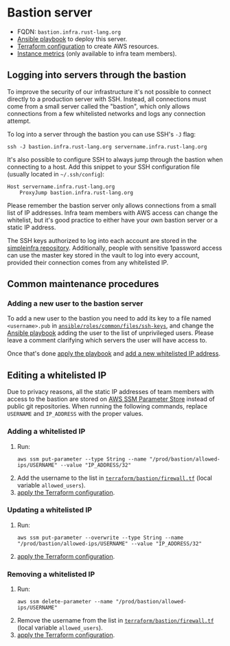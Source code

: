 # Bastion server

* FQDN: `bastion.infra.rust-lang.org`
* [Ansible playbook][ansible] to deploy this server.
* [Terraform configuration][terraform] to create AWS resources.
* [Instance metrics][grafana] (only available to infra team members).

## Logging into servers through the bastion

To improve the security of our infrastructure it's not possible to connect
directly to a production server with SSH. Instead, all connections must come
from a small server called the "bastion", which only allows connections from a
few whitelisted networks and logs any connection attempt.

To log into a server through the bastion you can use SSH's `-J` flag:

```
ssh -J bastion.infra.rust-lang.org servername.infra.rust-lang.org
```

It's also possible to configure SSH to always jump through the bastion when
connecting to a host. Add this snippet to your SSH configuration file (usually
located in `~/.ssh/config`):

```
Host servername.infra.rust-lang.org
    ProxyJump bastion.infra.rust-lang.org
```

Please remember the bastion server only allows connections from a small list of
IP addresses. Infra team members with AWS access can change the whitelist, but
it's good practice to either have your own bastion server or a static IP
address.

The SSH keys authorized to log into each account are stored in the [simpleinfra
repository][keys]. Additionally, people with sensitive 1password access can use
the master key stored in the vault to log into every account, provided their
connection comes from any whitelisted IP.

## Common maintenance procedures

### Adding a new user to the bastion server

To add a new user to the bastion you need to add its key to a file named
`<username>.pub` in [`ansible/roles/common/files/ssh-keys`][keys], and change
the [Ansible playbook][ansible] adding the user to the list of unprivileged
users. Please leave a comment clarifying which servers the user will have
access to.

Once that's done [apply the playbook][ansible-apply] and [add a new whitelisted
IP address](#adding-a-whitelisted-ip).

## Editing a whitelisted IP

Due to privacy reasons, all the static IP addresses of team members with access
to the bastion are stored on [AWS SSM Parameter Store][ssm] instead of public
git repositories.
When running the following commands, replace `USERNAME` and `IP_ADDRESS` with the proper values.

### Adding a whitelisted IP

1. Run:
   ```
   aws ssm put-parameter --type String --name "/prod/bastion/allowed-ips/USERNAME" --value "IP_ADDRESS/32"
   ```
2. Add the username to the list in
   [`terraform/bastion/firewall.tf`][allowed-ips] (local variable
   `allowed_users`).
3. [apply the Terraform configuration][terraform-apply].

### Updating a whitelisted IP

1. Run:
   ```
   aws ssm put-parameter --overwrite --type String --name "/prod/bastion/allowed-ips/USERNAME" --value "IP_ADDRESS/32"
   ```
2. [apply the Terraform configuration][terraform-apply].

### Removing a whitelisted IP

1. Run:
   ```
   aws ssm delete-parameter --name "/prod/bastion/allowed-ips/USERNAME"
   ```
2. Remove the username from the list in
   [`terraform/bastion/firewall.tf`][allowed-ips] (local variable
   `allowed_users`).
3. [apply the Terraform configuration][terraform-apply].

[ansible]: https://github.com/rust-lang/simpleinfra/blob/master/ansible/playbooks/bastion.yml
[terraform]: https://github.com/rust-lang/simpleinfra/tree/master/terraform/bastion
[grafana]: https://grafana.rust-lang.org/d/rpXrFfKWz/instance-metrics?orgId=1&var-instance=bastion.infra.rust-lang.org:9100
[keys]: https://github.com/rust-lang/simpleinfra/tree/master/ansible/roles/common/files/ssh-keys
[ansible-apply]: https://github.com/rust-lang/simpleinfra/blob/master/ansible/README.md#executing-a-playbook
[ssm]: https://docs.aws.amazon.com/systems-manager/latest/userguide/systems-manager-parameter-store.html
[allowed-ips]: https://github.com/rust-lang/simpleinfra/blob/master/terraform/bastion/firewall.tf
[terraform-apply]: https://github.com/rust-lang/simpleinfra/tree/master/terraform#applying-the-configuration
